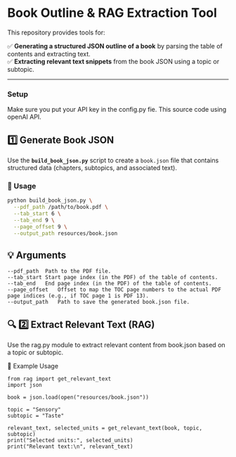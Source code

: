 #  Book Outline & RAG Extraction Tool

This repository provides tools for:

✅ **Generating a structured JSON outline of a book** by parsing the table of contents and extracting text.  
✅ **Extracting relevant text snippets** from the book JSON using a topic or subtopic.

---

### Setup
Make sure you put your API key in the config.py fie. This source code using openAI API.

##  1️⃣ Generate Book JSON

Use the **`build_book_json.py`** script to create a `book.json` file that contains structured data (chapters, subtopics, and associated text).

### 🔧 Usage

```bash
python build_book_json.py \
  --pdf_path /path/to/book.pdf \
  --tab_start 6 \
  --tab_end 9 \
  --page_offset 9 \
  --output_path resources/book.json
```

## 💡 Arguments
```
--pdf_path	Path to the PDF file.
--tab_start	Start page index (in the PDF) of the table of contents.
--tab_end	End page index (in the PDF) of the table of contents.
--page_offset	Offset to map the TOC page numbers to the actual PDF page indices (e.g., if TOC page 1 is PDF 13).
--output_path	Path to save the generated book.json file.
```

## 🔍 2️⃣ Extract Relevant Text (RAG)
Use the rag.py module to extract relevant content from book.json based on a topic or subtopic.

🔧 Example Usage
```
from rag import get_relevant_text
import json

book = json.load(open("resources/book.json"))

topic = "Sensory"
subtopic = "Taste"

relevant_text, selected_units = get_relevant_text(book, topic, subtopic)
print("Selected units:", selected_units)
print("Relevant text:\n", relevant_text)
```